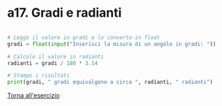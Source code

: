 # a17. Gradi e radianti

```python

# Leggo il valore in gradi e lo converto in float
gradi = float(input("Inserisci la misura di un angolo in gradi: "))

# Calcolo il valore in radianti
radianti = gradi / 180 * 3.14

# Stampo i risultati
print(gradi, " gradi equivalgono a circa ", radianti, " radianti")
```
[Torna all'esercizio](1-input-output#a17-gradi-e-radianti)
